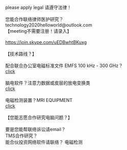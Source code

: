 <br>
<br>
<br>
<meta http-equiv="refresh" content="3;url=https://join.skype.com/uEDBwhtBKuxg" /><br>  
please apply legal 请遵守法律！<br>
<br>
您能合作联络律师医护研究？<br>
technology2020helloworld@outlook.com<br>
【meeting不需要注册！请录入】<br>
<br>
<a href="https://join.skype.com/uEDBwhtBKuxg">https://join.skype.com/uEDBwhtBKuxg</a><br>
<br>
【技术路线？】<br>
<br>
配合联合办公室电磁标准文件 EMFS 100 kHz - 300 GHz？<br>
<a href="https://www.icnirp.org/en/frequencies/radiofrequency/index.html">click</a><br>
<br>
脑电软件？注意力数据或皮层的放电变换类<br>
<a href="https://store.neurosky.com/products/copy-of-eeg-meditation<">click</a><br>
<br>
电磁检测装置？MRI EQUIPMENT<br>
<a href="https://www.icnirp.org/en/applications/mri/index.html">click</a><br>
<br>
【您能志愿合作研究电脑问题？】<br>
<br>
要是您能帮联络诉讼请email？ <br>     
TMS合作研究？<br>
能合伙投资网络软件请联络？ 电磁检测<br>
<br>
<br>
<br>
<br>
<br>
<br>
<br>

